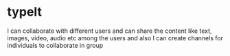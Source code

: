 # typeIt
I can collaborate with different users and can share the content like text, images, video, audio etc among the users and also I can create channels for individuals to collaborate in group
